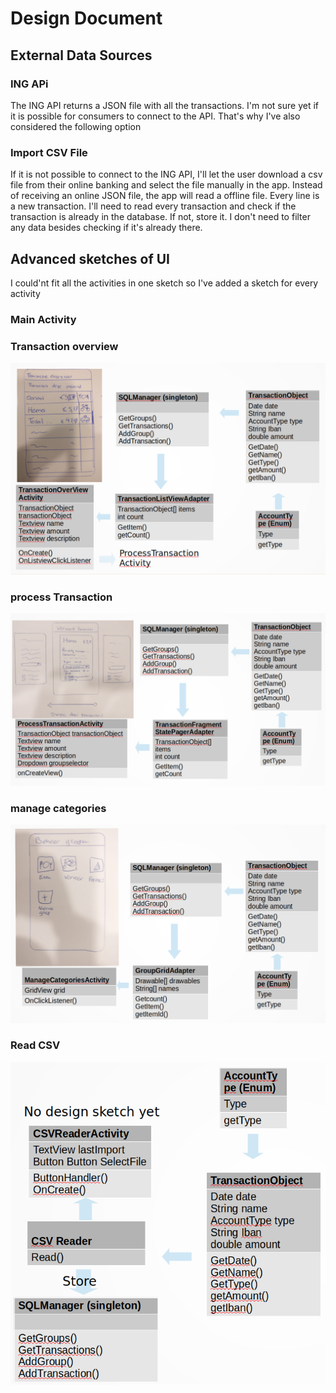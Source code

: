 # Design Document

## External Data Sources

### ING APi

The ING API returns a JSON file with all the transactions. I'm not sure yet if it is possible for consumers to connect to the API. That's why I've also considered the following option

### Import CSV File

If it is not possible to connect to the ING API, I'll let the user download a csv file from their online banking and select the file manually in the app. Instead of receiving an online JSON file, the app will read a offline file.
Every line is a new transaction. I'll need to read every transaction and check if the transaction is already in the database. If not, store it. I don't need to filter any data besides checking if it's already there.
 
## Advanced sketches of UI

I could'nt fit all the activities in one sketch so I've added a sketch for every activity

### Main Activity

### Transaction overview

<img src="Images/design/Transaction_overview.png">

### process Transaction

<img src="Images/design/processTransaction.png">

### manage categories

<img src="Images/design/manage_categories.png">

### Read CSV

<img src="Images/design/CSVReader.png">
